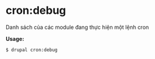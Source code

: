 # cron:debug
Danh sách của các module đang thực hiện một lệnh cron

**Usage:**
```
$ drupal cron:debug
```
